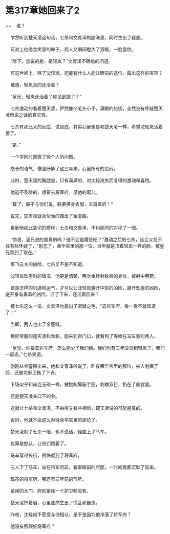 # 第317章她回来了2
~~&nbsp;&nbsp;&nbsp;&nbsp;谁？<br><br>&nbsp;&nbsp;&nbsp;&nbsp;乍然听到楚天凌这句话，七杀和文青泽的脑海里，同时生出了疑惑。<br><br>&nbsp;&nbsp;&nbsp;&nbsp;可对上他隐含笑意的眸子，两人又瞬间瞪大了双眼，一脸震惊。<br><br>&nbsp;&nbsp;&nbsp;&nbsp;“陛下，您说的是、是轻岚？”文青泽不确信的问道。<br><br>&nbsp;&nbsp;&nbsp;&nbsp;可这世间上，除了沈轻岚，还能有什么人能让眼前的这位，露出这样的笑容？<br><br>&nbsp;&nbsp;&nbsp;&nbsp;难道，轻岚真的还活着？<br><br>&nbsp;&nbsp;&nbsp;&nbsp;“皇兄，轻岚还活着？你见到她了？”<br><br>&nbsp;&nbsp;&nbsp;&nbsp;七杀激动的看着楚天凌，俨然像个毛头小子，满眼的热切，全然没有怀疑楚天凌所说之话的真实性。<br><br>&nbsp;&nbsp;&nbsp;&nbsp;七杀有如此大的反应，说到底，其实心里也是和楚天凌一样，希望沈轻岚活着罢了。<br><br>&nbsp;&nbsp;&nbsp;&nbsp;“是。”<br><br>&nbsp;&nbsp;&nbsp;&nbsp;一个字同时回答了两个人的问题。<br><br>&nbsp;&nbsp;&nbsp;&nbsp;悠长的语气，像是纾解了这三年来，心里所有的苦闷。<br><br>&nbsp;&nbsp;&nbsp;&nbsp;此时，楚天凌的胸腔里，只有满满的，对沈轻岚失而复得的激动和喜悦。<br><br>&nbsp;&nbsp;&nbsp;&nbsp;他迫不及待的，想要去将军府，见他的鸾儿。<br><br>&nbsp;&nbsp;&nbsp;&nbsp;“算了，朕不与你们说，朕要换身衣服，去将军府！”<br><br>&nbsp;&nbsp;&nbsp;&nbsp;说完，楚天凌就急匆匆的踏出了金銮殿。<br><br>&nbsp;&nbsp;&nbsp;&nbsp;看到他如此急切的模样，七杀和文青泽，不约而同的对视了一眼。<br><br>&nbsp;&nbsp;&nbsp;&nbsp;“你说，皇兄说的是真的吗？他不会是魔怔吧？”激动之后的七杀，这会又忍不住有些怀疑了，“别忘了，荣华宫里的那一位，当年就是顶着轻岚一样的脸，被皇兄留到了现在。”<br><br>&nbsp;&nbsp;&nbsp;&nbsp;那飞云关的凶险，七杀又不是不知道。<br><br>&nbsp;&nbsp;&nbsp;&nbsp;沈轻岚坠崖时的情况，他更是清楚，两次金针封脉后的身体，被射中两箭。<br><br>&nbsp;&nbsp;&nbsp;&nbsp;该是怎样的机遇和运气，才可以让沈轻岚避开中箭的凶险，避开坠崖的凶险，避开身有蛊毒的凶险，活了下来，还活着回来？<br><br>&nbsp;&nbsp;&nbsp;&nbsp;被七杀这么一说，文青泽也露出了迟疑之色，“去将军府，看一看不就知道了！”<br><br>&nbsp;&nbsp;&nbsp;&nbsp;当即，两人也出了金銮殿。<br><br>&nbsp;&nbsp;&nbsp;&nbsp;换好常服的楚天凌和龙影，刚来到宫门口，就看到了等候在马车旁的两人。<br><br>&nbsp;&nbsp;&nbsp;&nbsp;“皇兄，你要去将军府，怎么能少了我们俩。我们也有三年没见到轻岚了，我们一起去。”七杀笑道。<br><br>&nbsp;&nbsp;&nbsp;&nbsp;刚刚从金銮殿出来，他和文青泽听说了，昨夜荣华宫里的那位，被人划画了脸，还被龙影卫拖了下去。<br><br>&nbsp;&nbsp;&nbsp;&nbsp;下场似乎和赫连玉硕一样，被挑断脚筋手筋，刺瞎双目，扔在了废宫里。<br><br>&nbsp;&nbsp;&nbsp;&nbsp;还是楚天凌亲口下的令。<br><br>&nbsp;&nbsp;&nbsp;&nbsp;这就让七杀和文青泽，不由得又有些相信，楚天凌说的可能是真的。<br><br>&nbsp;&nbsp;&nbsp;&nbsp;否则，他就不会这么对待荣华宫里的那位了。<br><br>&nbsp;&nbsp;&nbsp;&nbsp;楚天凌睨了七杀一眼，也不说话，径直上了马车。<br><br>&nbsp;&nbsp;&nbsp;&nbsp;也算是默认，让他们跟着了。<br><br>&nbsp;&nbsp;&nbsp;&nbsp;马车穿过长街，很快就到了将军府。<br><br>&nbsp;&nbsp;&nbsp;&nbsp;三人下了马车，站在将军府前，看着眼前的府邸，一时间竟都沉默了起来。<br><br>&nbsp;&nbsp;&nbsp;&nbsp;现在的将军府，哪还有三年前的气势。<br><br>&nbsp;&nbsp;&nbsp;&nbsp;紧闭的大门，府前是连一个护卫都没有。<br><br>&nbsp;&nbsp;&nbsp;&nbsp;楚天凌拧着眉，心里陡然生出了慌乱和自责。<br><br>&nbsp;&nbsp;&nbsp;&nbsp;昨夜，沈轻岚不愿意与他相认，是不是因为他冷落了将军府？<br><br>&nbsp;&nbsp;&nbsp;&nbsp;他没有照顾好将军府？<br><br>
                    

<script>_fwqdsqadxfw()</script>
<div><script>_dfwf1dw();</script></div>
<div><script>_dfwf1agdw();</script></div>
                